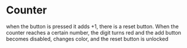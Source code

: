 # Counter
when the button is pressed it adds +1, there is a reset button. When the counter reaches a certain number, the digit turns red and the add button becomes disabled, changes color, and the reset button is unlocked
